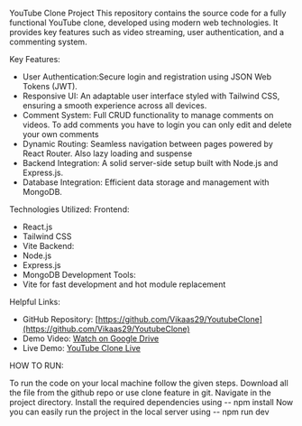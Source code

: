 YouTube Clone Project
This repository contains the source code for a fully functional YouTube clone, developed using modern web technologies. It provides key features such as video streaming, user authentication, and a commenting system.

Key Features:
- User Authentication:Secure login and registration using JSON Web Tokens (JWT).
- Responsive UI: An adaptable user interface styled with Tailwind CSS, ensuring a smooth experience across all devices.
- Comment System: Full CRUD functionality to manage comments on videos.
  To add comments you have to login you can only edit and delete your own comments
- Dynamic Routing: Seamless navigation between pages powered by React Router.
  Also lazy loading and suspense
- Backend Integration: A solid server-side setup built with Node.js and Express.js.
- Database Integration: Efficient data storage and management with MongoDB.

Technologies Utilized:
Frontend:
- React.js
- Tailwind CSS
- Vite
Backend:
- Node.js
- Express.js
- MongoDB
Development Tools:
- Vite for fast development and hot module replacement

Helpful Links:
- GitHub Repository: [https://github.com/Vikaas29/YoutubeClone](https://github.com/Vikaas29/YoutubeClone)
- Demo Video: [Watch on Google Drive](https://drive.google.com/file/d/1b6ZjErSu0op20kc-yiBUP-SHs47rVV7W/view?usp=sharing)
- Live Demo: [YouTube Clone Live](https://youtube-clone-ruddy-pi.vercel.app/)

HOW TO RUN:

To run the code on your local machine follow the given steps.
Download all the file from the github repo or use clone feature in git.
Navigate in the project directory.
Install the required dependencies using -- npm install
Now you can easily run the project in the local server using -- npm run dev